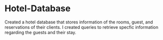 # Hotel-Database
Created a hotel database that stores information of the rooms,
guest,  and reservations of their clients. I created queries to retrieve
specfic information regarding the guests and their stay.
